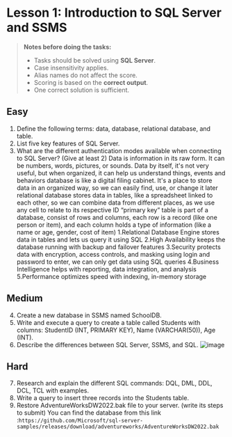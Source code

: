 # Lesson 1: Introduction to SQL Server and SSMS

> **Notes before doing the tasks:**
> - Tasks should be solved using **SQL Server**.
> - Case insensitivity applies.
> - Alias names do not affect the score.
> - Scoring is based on the **correct output**.
> - One correct solution is sufficient.

## Easy
1. Define the following terms: data, database, relational database, and table. 
2. List five key features of SQL Server.
3. What are the different authentication modes available when connecting to SQL Server? (Give at least 2)
Data is information in its raw form. It can be numbers, words, pictures, or sounds. Data by itself, it's not very useful, but when organized, it can help us understand things, events and behaviors
database is like a digital filing cabinet. It's a place to store data in an organized way, so we can easily find, use, or change it later
relational database stores data in tables, like a spreadsheet linked to each other, so we can combine data from different places, as we use any cell to relate to its respective ID “primary key”
table is part of a database, consist of rows and columns, each row is a record (like one person or item), and each column holds a type of information (like a name or age, gender, cost of item)
1.Relational Database Engine stores data in tables and lets us query it using SQL
2.High Availability keeps the database running with backup and failover features
3.Security protects data with encryption, access controls, and masking using login and password to enter, we can only get data using SQL queries 
4.Business Intelligence helps with reporting, data integration, and analysis
5.Performance optimizes speed with indexing, in-memory storage

## Medium
4. Create a new database in SSMS named SchoolDB.
5. Write and execute a query to create a table called Students with columns: StudentID (INT, PRIMARY KEY), Name (VARCHAR(50)), Age (INT).
6. Describe the differences between SQL Server, SSMS, and SQL.
![image](https://github.com/user-attachments/assets/cca0b2b7-3347-4a99-8218-cd66984f88ef)

## Hard
7. Research and explain the different SQL commands: DQL, DML, DDL, DCL, TCL with examples.
8. Write a query to insert three records into the Students table.
9. Restore AdventureWorksDW2022.bak file to your server. (write its steps to submit)
   You can find the database from this link :`https://github.com/Microsoft/sql-server-samples/releases/download/adventureworks/AdventureWorksDW2022.bak`
